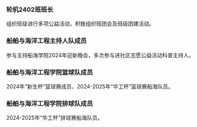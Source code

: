### **轮机2402班班长**  

组织班级进行多项公益活动，积极组织班团会及班级团建活动。

### **船舶与海洋工程主持人队成员**  

参与主持船海学院2024年迎新晚会，多次参与进社区志愿公益活动科普主持人。

### **船舶与海洋工程学院篮球队成员**   

2024年“新生杯”篮球赛成员，2024-2025年“华工杯”篮球赛船海队员。

### **船舶与海洋工程学院排球队成员**   

2024-2025年“华工杯”排球赛船海队员。

